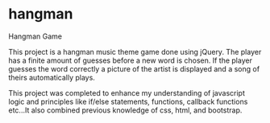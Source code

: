 # hangman

Hangman Game

This project is a hangman music theme game done using jQuery. The player has a finite amount of guesses before a new word is chosen. If the player guesses the word correctly a picture of the artist is displayed and a song of theirs automatically plays.

This project was completed to enhance my understanding of javascript logic and principles like if/else statements, functions, callback functions etc...It also combined previous knowledge of css, html, and bootstrap.

